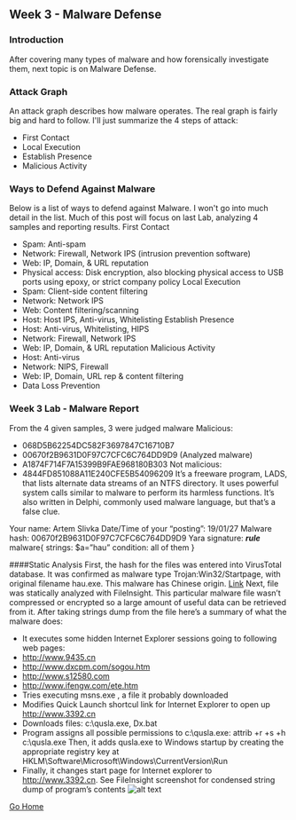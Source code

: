 ## Week 3 - Malware Defense              
### Introduction
After covering many types of malware and how forensically investigate them, next topic is on
Malware Defense. 

### Attack Graph
An attack graph describes how malware operates. The real graph is fairly big and hard to follow. I'll just summarize the 4 steps of attack:
* First Contact
* Local Execution
* Establish Presence
* Malicious Activity

### Ways to Defend Against Malware
Below is a list of ways to defend against Malware. I won't go into much detail in the list. Much of this post will focus on last Lab, analyzing 4 samples and reporting results.
First Contact
*	Spam: Anti-spam
*	Network: Firewall, Network IPS (intrusion prevention software)
*	Web: IP, Domain, & URL reputation
*	Physical access: Disk encryption, also blocking physical access to USB ports using epoxy, or strict company policy
Local Execution
*	Spam: Client-side content filtering
*	Network: Network IPS
*	Web: Content filtering/scanning
*	Host: Host IPS, Anti-virus, Whitelisting
Establish Presence
*	Host: Anti-virus, Whitelisting, HIPS
*	Network: Firewall, Network IPS
*	Web: IP, Domain, & URL reputation 
Malicious Activity 
*	Host: Anti-virus
*	Network: NIPS, Firewall
*	Web: IP, Domain, URL rep & content filtering
*	Data Loss Prevention

### Week 3 Lab - Malware Report
From the 4 given samples, 3 were judged malware
Malicious: 
* 068D5B62254DC582F3697847C16710B7
* 00670f2B9631D0F97C7CFC6C764DD9D9 (Analyzed malware)
* A1874F714F7A15399B9FAE968180B303
Not malicious:
* 4844FD851088A11E240CFE5B54096209 
It’s a freeware program, LADS, that lists alternate data streams of an NTFS directory. It uses powerful system calls similar to malware to perform its harmless functions. It’s also written in Delphi, commonly used malware language, but that’s a false clue.

Your name: Artem Slivka
Date/Time of your “posting”: 19/01/27
Malware hash: 00670f2B9631D0F97C7CFC6C764DD9D9
Yara signature: 
***rule*** malware{
	strings:
		$a=”hau”
	condition:
		all of them
}

####Static Analysis
First, the hash for the files was entered into VirusTotal database. It was confirmed as malware type Trojan:Win32/Startpage, with original filename hau.exe. This malware has Chinese origin.
[Link](https://www.virustotal.com/#/file/dad270e45be77716062e0890bee6e31e9d498dddbe828563d8ffb58faca51e3c/details)
Next, file was statically analyzed with FileInsight. This particular malware file wasn’t compressed or encrypted so a large amount of useful data can be retrieved from it. After taking strings dump from the file here’s a summary of what the malware does:
*	It executes some hidden Internet Explorer sessions going to following web pages:
*	http://www.9435.cn
*	http://www.dxcpm.com/sogou.htm
*	http://www.s12580.com
*	http://www.ifengw.com/ete.htm
*	Tries executing msns.exe , a file it probably downloaded
*	Modifies Quick Launch shortcul link for Internet Explorer to open up http://www.3392.cn
*	Downloads files:  c:\qusla.exe, Dx.bat
*	Program assigns all possible permissions to c:\qusla.exe:	attrib +r +s +h c:\qusla.exe
Then, it adds qusla.exe to Windows startup by creating the appropriate registry key at HKLM\Software\Microsoft\Windows\CurrentVersion\Run
*	Finally, it changes start page for Internet explorer to http://www.3392.cn.
See FileInsight screenshot for condensed string dump of program’s contents
![alt text](w3_finsight_shot.jpg "FileInsight screenshot of malware")


[Go Home](../index.md) 
